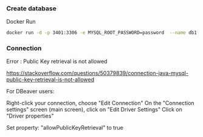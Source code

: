

### Create database

Docker Run
```sh
docker run -d -p 3401:3306 -e MYSQL_ROOT_PASSWORD=password  --name db1 --restart=always mysql:latest
```

### Connection

Error : Public Key retrieval is not allowed

https://stackoverflow.com/questions/50379839/connection-java-mysql-public-key-retrieval-is-not-allowed

For DBeaver users:

Right-click your connection, choose "Edit Connection"
On the "Connection settings" screen (main screen), click on "Edit Driver Settings"
Click on "Driver properties"

Set property: "allowPublicKeyRetrieval" to true


